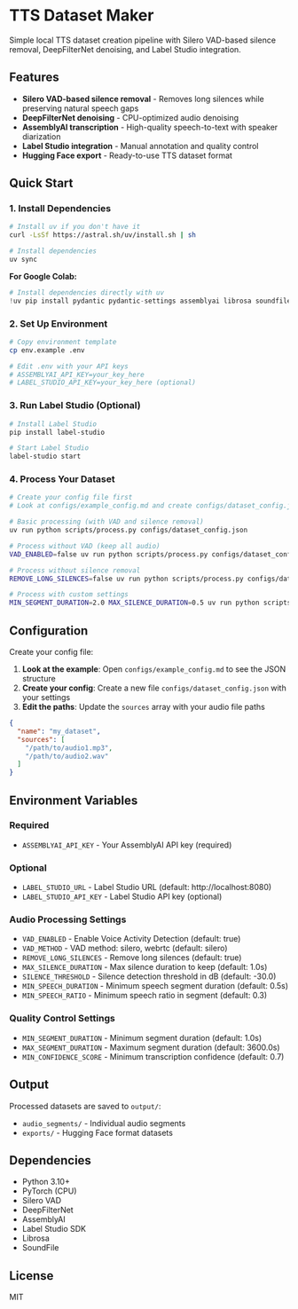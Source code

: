 # TTS Dataset Maker

Simple local TTS dataset creation pipeline with Silero VAD-based silence removal, DeepFilterNet denoising, and Label Studio integration.

## Features

- **Silero VAD-based silence removal** - Removes long silences while preserving natural speech gaps
- **DeepFilterNet denoising** - CPU-optimized audio denoising
- **AssemblyAI transcription** - High-quality speech-to-text with speaker diarization
- **Label Studio integration** - Manual annotation and quality control
- **Hugging Face export** - Ready-to-use TTS dataset format

## Quick Start

### 1. Install Dependencies

```bash
# Install uv if you don't have it
curl -LsSf https://astral.sh/uv/install.sh | sh

# Install dependencies
uv sync
```

**For Google Colab:**
```python
# Install dependencies directly with uv
!uv pip install pydantic pydantic-settings assemblyai librosa soundfile numpy python-dotenv label-studio-sdk torch torchaudio silero-vad deepfilternet pydub
```

### 2. Set Up Environment

```bash
# Copy environment template
cp env.example .env

# Edit .env with your API keys
# ASSEMBLYAI_API_KEY=your_key_here
# LABEL_STUDIO_API_KEY=your_key_here (optional)
```

### 3. Run Label Studio (Optional)

```bash
# Install Label Studio
pip install label-studio

# Start Label Studio
label-studio start
```

### 4. Process Your Dataset

```bash
# Create your config file first
# Look at configs/example_config.md and create configs/dataset_config.json

# Basic processing (with VAD and silence removal)
uv run python scripts/process.py configs/dataset_config.json

# Process without VAD (keep all audio)
VAD_ENABLED=false uv run python scripts/process.py configs/dataset_config.json

# Process without silence removal
REMOVE_LONG_SILENCES=false uv run python scripts/process.py configs/dataset_config.json

# Process with custom settings
MIN_SEGMENT_DURATION=2.0 MAX_SILENCE_DURATION=0.5 uv run python scripts/process.py configs/dataset_config.json
```

## Configuration

Create your config file:

1. **Look at the example**: Open `configs/example_config.md` to see the JSON structure
2. **Create your config**: Create a new file `configs/dataset_config.json` with your settings
3. **Edit the paths**: Update the `sources` array with your audio file paths

```json
{
  "name": "my_dataset",
  "sources": [
    "/path/to/audio1.mp3",
    "/path/to/audio2.wav"
  ]
}
```

## Environment Variables

### Required
- `ASSEMBLYAI_API_KEY` - Your AssemblyAI API key (required)

### Optional
- `LABEL_STUDIO_URL` - Label Studio URL (default: http://localhost:8080)
- `LABEL_STUDIO_API_KEY` - Label Studio API key (optional)

### Audio Processing Settings
- `VAD_ENABLED` - Enable Voice Activity Detection (default: true)
- `VAD_METHOD` - VAD method: silero, webrtc (default: silero)
- `REMOVE_LONG_SILENCES` - Remove long silences (default: true)
- `MAX_SILENCE_DURATION` - Max silence duration to keep (default: 1.0s)
- `SILENCE_THRESHOLD` - Silence detection threshold in dB (default: -30.0)
- `MIN_SPEECH_DURATION` - Minimum speech segment duration (default: 0.5s)
- `MIN_SPEECH_RATIO` - Minimum speech ratio in segment (default: 0.3)

### Quality Control Settings
- `MIN_SEGMENT_DURATION` - Minimum segment duration (default: 1.0s)
- `MAX_SEGMENT_DURATION` - Maximum segment duration (default: 3600.0s)
- `MIN_CONFIDENCE_SCORE` - Minimum transcription confidence (default: 0.7)

## Output

Processed datasets are saved to `output/`:
- `audio_segments/` - Individual audio segments
- `exports/` - Hugging Face format datasets

## Dependencies

- Python 3.10+
- PyTorch (CPU)
- Silero VAD
- DeepFilterNet
- AssemblyAI
- Label Studio SDK
- Librosa
- SoundFile

## License

MIT